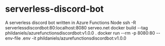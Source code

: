 # serverless-discord-bot

A serverless discord bot written in Azure Functions Node
ssh -R serverlessdiscordbot:80:localhost:8080 serveo.net
docker build --tag phildaniels/azurefunctionsdiscordbot:v1.0.0 .
docker run --rm -p 8080:80 --env-file .env -it phildaniels/azurefunctionsdiscordbot:v1.0.0
